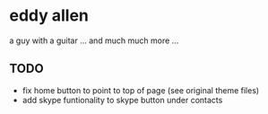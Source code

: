 eddy allen
==========
a guy with a guitar ... and much much more ...


## TODO
- fix home button to point to top of page (see original theme files)
- add skype funtionality to skype button under contacts